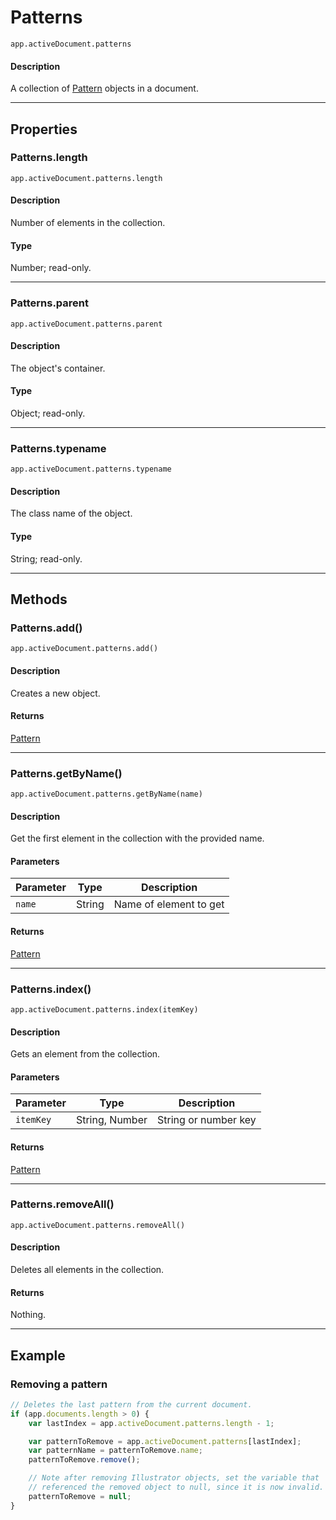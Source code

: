 # Patterns

`app.activeDocument.patterns`

#### Description

A collection of [Pattern](./Pattern.md) objects in a document.

---

## Properties

### Patterns.length

`app.activeDocument.patterns.length`

#### Description

Number of elements in the collection.

#### Type

Number; read-only.

---

### Patterns.parent

`app.activeDocument.patterns.parent`

#### Description

The object's container.

#### Type

Object; read-only.

---

### Patterns.typename

`app.activeDocument.patterns.typename`

#### Description

The class name of the object.

#### Type

String; read-only.

---

## Methods

### Patterns.add()

`app.activeDocument.patterns.add()`

#### Description

Creates a new object.

#### Returns

[Pattern](./Pattern.md)

---

### Patterns.getByName()

`app.activeDocument.patterns.getByName(name)`

#### Description

Get the first element in the collection with the provided name.

#### Parameters

| Parameter |  Type  |      Description       |
| --------- | ------ | ---------------------- |
| `name`    | String | Name of element to get |

#### Returns

[Pattern](./Pattern.md)

---

### Patterns.index()

`app.activeDocument.patterns.index(itemKey)`

#### Description

Gets an element from the collection.

#### Parameters

| Parameter |      Type      |     Description      |
| --------- | -------------- | -------------------- |
| `itemKey` | String, Number | String or number key |

#### Returns

[Pattern](./Pattern.md)

---

### Patterns.removeAll()

`app.activeDocument.patterns.removeAll()`

#### Description

Deletes all elements in the collection.

#### Returns

Nothing.

---

## Example

### Removing a pattern

```javascript
// Deletes the last pattern from the current document.
if (app.documents.length > 0) {
    var lastIndex = app.activeDocument.patterns.length - 1;

    var patternToRemove = app.activeDocument.patterns[lastIndex];
    var patternName = patternToRemove.name;
    patternToRemove.remove();

    // Note after removing Illustrator objects, set the variable that
    // referenced the removed object to null, since it is now invalid.
    patternToRemove = null;
}
```
